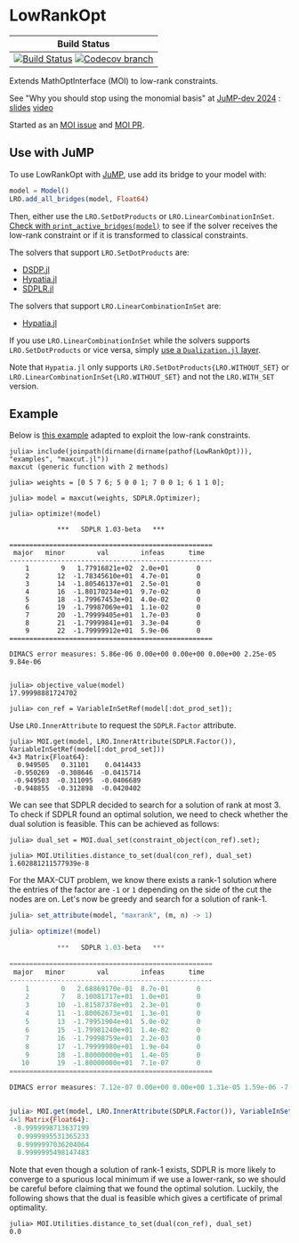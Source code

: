 # LowRankOpt

| **Build Status** |
|:----------------:|
| [![Build Status][build-img]][build-url] [![Codecov branch][codecov-img]][codecov-url] |

Extends MathOptInterface (MOI) to low-rank constraints.

[build-img]: https://github.com/blegat/LowRankOpt.jl/actions/workflows/ci.yml/badge.svg?branch=main
[build-url]: https://github.com/blegat/LowRankOpt.jl/actions?query=workflow%3ACI
[codecov-img]: https://codecov.io/gh/blegat/LowRankOpt.jl/branch/main/graph/badge.svg
[codecov-url]: https://codecov.io/gh/blegat/LowRankOpt.jl/branch/main

See "Why you should stop using the monomial basis" at [JuMP-dev 2024](https://jump.dev/meetings/jumpdev2024/) : [slides](https://jump.dev/assets/jump-dev-workshops/2024/legat.html) [video](https://youtu.be/CGPHaHxCG2w)

Started as an [MOI issue](https://github.com/jump-dev/MathOptInterface.jl/issues/2197) and [MOI PR](https://github.com/jump-dev/MathOptInterface.jl/pull/2198).

## Use with JuMP

To use LowRankOpt with [JuMP](https://github.com/jump-dev/JuMP.jl), use
add its bridge to your model with:
```julia
model = Model()
LRO.add_all_bridges(model, Float64)
```
Then, either use the `LRO.SetDotProducts` or `LRO.LinearCombinationInSet`.
[Check with `print_active_bridges(model)`](https://jump.dev/JuMP.jl/stable/tutorials/conic/ellipse_approx/)
to see if the solver receives the low-rank constraint or if it is transformed to classical constraints.

The solvers that support `LRO.SetDotProducts` are:

* [DSDP.jl](https://github.com/jump-dev/DSDP.jl/pull/37)
* [Hypatia.jl](https://github.com/jump-dev/Hypatia.jl/pull/844)
* [SDPLR.jl](https://github.com/jump-dev/SDPLR.jl/pull/26)

The solvers that support `LRO.LinearCombinationInSet` are:

* [Hypatia.jl](https://github.com/jump-dev/Hypatia.jl/pull/844)

If you use `LRO.LinearCombinationInSet` while the solvers supports `LRO.SetDotProducts` or vice versa, simply [use a `Dualization.jl` layer](https://jump.dev/JuMP.jl/stable/tutorials/conic/dualization/).

Note that `Hypatia.jl` only supports `LRO.SetDotProducts{LRO.WITHOUT_SET}` or `LRO.LinearCombinationInSet{LRO.WITHOUT_SET}` and not the `LRO.WITH_SET` version.

## Example

Below is [this example](https://github.com/jump-dev/SDPLR.jl?tab=readme-ov-file#example-modifying-the-rank-and-checking-optimality)
adapted to exploit the low-rank constraints.

```julia-repl
julia> include(joinpath(dirname(dirname(pathof(LowRankOpt))), "examples", "maxcut.jl"))
maxcut (generic function with 2 methods)

julia> weights = [0 5 7 6; 5 0 0 1; 7 0 0 1; 6 1 1 0];

julia> model = maxcut(weights, SDPLR.Optimizer);

julia> optimize!(model)

            ***   SDPLR 1.03-beta   ***

===================================================
 major   minor        val        infeas      time
---------------------------------------------------
    1        9   1.77916821e+02  2.0e+01       0
    2       12  -1.78345610e+01  4.7e-01       0
    3       14  -1.80546137e+01  2.5e-01       0
    4       16  -1.80170234e+01  9.7e-02       0
    5       18  -1.79967453e+01  4.0e-02       0
    6       19  -1.79987069e+01  1.1e-02       0
    7       20  -1.79999405e+01  1.7e-03       0
    8       21  -1.79999841e+01  3.3e-04       0
    9       22  -1.79999912e+01  5.9e-06       0
===================================================

DIMACS error measures: 5.86e-06 0.00e+00 0.00e+00 0.00e+00 2.25e-05 9.84e-06


julia> objective_value(model)
17.99998881724702

julia> con_ref = VariableInSetRef(model[:dot_prod_set]);
```

Use `LRO.InnerAttribute` to request the `SDPLR.Factor` attribute.
```julia-repl
julia> MOI.get(model, LRO.InnerAttribute(SDPLR.Factor()), VariableInSetRef(model[:dot_prod_set]))
4×3 Matrix{Float64}:
  0.949505   0.31101    0.0414433
 -0.950269  -0.308646  -0.0415714
 -0.949503  -0.311095  -0.0406689
 -0.948855  -0.312898  -0.0420402
```
We can see that SDPLR decided to search for a solution of rank at most 3.
To check if SDPLR found an optimal solution, we need to check whether the dual solution is feasible.
This can be achieved as follows:
```julia-repl
julia> dual_set = MOI.dual_set(constraint_object(con_ref).set);

julia> MOI.Utilities.distance_to_set(dual(con_ref), dual_set)
1.602881211577939e-8
```

For the MAX-CUT problem, we know there exists a rank-1 solution where
the entries of the factor are `-1` or `1` depending on the side of the cut
the nodes are on. Let's now be greedy and search for a solution of rank-1.
```julia
julia> set_attribute(model, "maxrank", (m, n) -> 1)

julia> optimize!(model)

            ***   SDPLR 1.03-beta   ***

===================================================
 major   minor        val        infeas      time  
---------------------------------------------------
    1        0   2.68869170e-01  8.7e-01       0
    2        7   8.10081717e+01  1.0e+01       0
    3       10  -1.81587378e+01  2.3e-01       0
    4       11  -1.80062673e+01  1.3e-01       0
    5       13  -1.79951904e+01  5.0e-02       0
    6       15  -1.79981240e+01  1.4e-02       0
    7       16  -1.79998759e+01  2.2e-03       0
    8       17  -1.79999980e+01  1.9e-04       0
    9       18  -1.80000000e+01  1.4e-05       0
   10       19  -1.80000000e+01  7.1e-07       0
===================================================

DIMACS error measures: 7.12e-07 0.00e+00 0.00e+00 1.31e-05 1.59e-06 -7.81e-06


julia> MOI.get(model, LRO.InnerAttribute(SDPLR.Factor()), VariableInSetRef(model[:dot_prod_set]))
4×1 Matrix{Float64}:
 -0.9999998713637199
  0.9999995531365233
  0.9999997036204064
  0.9999995498147483
```

Note that even though a solution of rank-1 exists, SDPLR is more likely to
converge to a spurious local minimum if we use a lower-rank, so we should
be careful before claiming that we found the optimal solution.
Luckily, the following shows that the dual is feasible which gives a certificate
of primal optimality.
```julia-repl
julia> MOI.Utilities.distance_to_set(dual(con_ref), dual_set)
0.0
```
